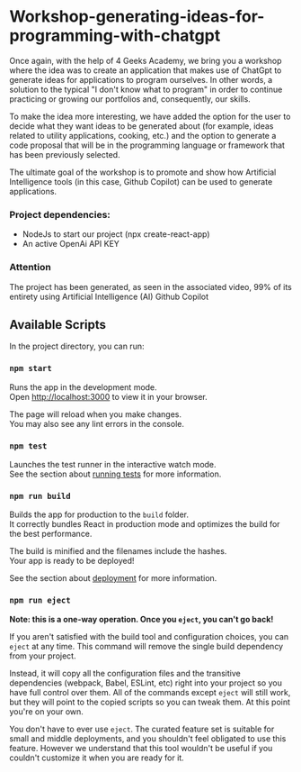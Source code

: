 # Workshop-generating-ideas-for-programming-with-chatgpt


Once again, with the help of 4 Geeks Academy, we bring you a workshop where the idea was to create an application that makes use of ChatGpt to generate ideas for applications to program ourselves. In other words, a solution to the typical "I don't know what to program" in order to continue practicing or growing our portfolios and, consequently, our skills.

To make the idea more interesting, we have added the option for the user to decide what they want ideas to be generated about (for example, ideas related to utility applications, cooking, etc.) and the option to generate a code proposal that will be in the programming language or framework that has been previously selected.

The ultimate goal of the workshop is to promote and show how Artificial Intelligence tools (in this case, Github Copilot) can be used to generate applications.



### Project dependencies:

- NodeJs to start our project (npx create-react-app)
- An active OpenAi API KEY



### Attention

The project has been generated, as seen in the associated video, 99% of its entirety using Artificial Intelligence (AI) Github Copilot



## Available Scripts

In the project directory, you can run:

### `npm start`

Runs the app in the development mode.\
Open [http://localhost:3000](http://localhost:3000) to view it in your browser.

The page will reload when you make changes.\
You may also see any lint errors in the console.

### `npm test`

Launches the test runner in the interactive watch mode.\
See the section about [running tests](https://facebook.github.io/create-react-app/docs/running-tests) for more information.

### `npm run build`

Builds the app for production to the `build` folder.\
It correctly bundles React in production mode and optimizes the build for the best performance.

The build is minified and the filenames include the hashes.\
Your app is ready to be deployed!

See the section about [deployment](https://facebook.github.io/create-react-app/docs/deployment) for more information.

### `npm run eject`

**Note: this is a one-way operation. Once you `eject`, you can't go back!**

If you aren't satisfied with the build tool and configuration choices, you can `eject` at any time. This command will remove the single build dependency from your project.

Instead, it will copy all the configuration files and the transitive dependencies (webpack, Babel, ESLint, etc) right into your project so you have full control over them. All of the commands except `eject` will still work, but they will point to the copied scripts so you can tweak them. At this point you're on your own.

You don't have to ever use `eject`. The curated feature set is suitable for small and middle deployments, and you shouldn't feel obligated to use this feature. However we understand that this tool wouldn't be useful if you couldn't customize it when you are ready for it.